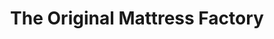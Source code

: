 ---
title: "The Original Mattress Factory"
url: /lancaster/the-original-mattress-factory/
shop: Betten
---